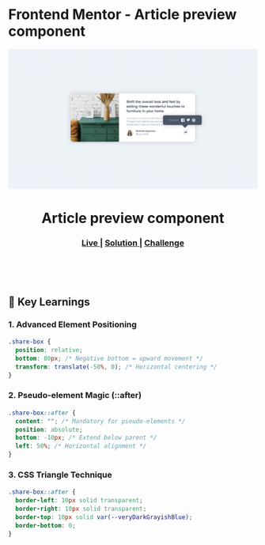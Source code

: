 # Frontend Mentor - Article preview component
<img src="https://github.com/catherineisonline/article-preview-component-frontendmentor/blob/main/images/project-preview.png?raw=true"></img>


<h1 align="center">Article preview component</h1>

<div align="center">
  <h3>
    <a href="https://amalk319.github.io/Article-Preview-Component/" color="white">
      Live
    </a>
    <span> | </span>
    <a href="https://github.com/AMALK319/Article-Preview-Component">
      Solution
    </a>
   <span> | </span>
    <a href="https://www.frontendmentor.io/challenges/article-preview-component-dYBN_pYFT">
      Challenge
    </a>
  </h3>
</div>

<br>
<br>
<br>

## 🧠 Key Learnings

### 1. Advanced Element Positioning
```css
.share-box {
  position: relative;
  bottom: 80px; /* Negative bottom = upward movement */
  transform: translate(-50%, 0); /* Horizontal centering */
}

```

### 2. Pseudo-element Magic (::after)

```css
.share-box::after {
  content: ""; /* Mandatory for pseudo-elements */
  position: absolute;
  bottom: -10px; /* Extend below parent */
  left: 50%; /* Horizontal alignment */
}

```

### 3. CSS Triangle Technique

```css
.share-box::after {
  border-left: 10px solid transparent;
  border-right: 10px solid transparent;
  border-top: 10px solid var(--veryDarkGrayishBlue);
  border-bottom: 0;
}

```
